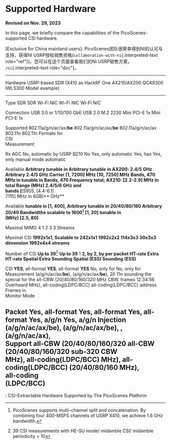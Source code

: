 Supported Hardware
==================

**Revised on Nov. 29, 2023**

In this page, we briefly compare the capabilities of the
PicoScenes-supported CSI hardware.

\[Exclusive for China mainland users\]:
PicoScenes团队很荣幸得到NI的认可与支持，获得NI
USRP授权销售资格(`collaboration-with-ni`{.interpreted-text
role="ref"})。您可以在这个页面查看我们的NI USRP销售方案，
`/ni`{.interpreted-text role="doc"}。

  -------------------------------------------------------------------------------------------------------------------
  Hardware      USRP-based SDR (X410 as    HackRF One                 AX210/AX200          QCA9300       IWL5300
  Model         example)                                                                                 
  ------------- -------------------------- -------------------------- -------------------- ------------- ------------
  Type          SDR                        SDR                        Wi-Fi NIC            Wi-Fi NIC     Wi-Fi NIC

  Connection    USB 3.0 or 1/10/100 GbE    USB 2.0                    M.2 2230             Mini PCI-E 1x Mini PCI-E
                                                                                                         1x

  Supported     802.11a/g/n/ac/ax/**be**   802.11a/g/n/ac/ax/**be**   802.11a/g/n/ac/ax    802.11n       802.11n
  Formats for                                                                                            
  CSI                                                                                                    
  Measurement                                                                                            

  Rx AGC        No, automatic by USRP B210 No                         Yes, only automatic  Yes, has      Yes, only
                                                                                           manual mode   automatic

  Available     **Arbitrary tunable in     **Arbitrary tunable in     AX200: 2.4/5 GHz     **Arbitrary   2.4/5 GHz
  Carrier       \[1, 7200\] MHz**          \[10, 7250\] MHz**         Bands, 470 MHz in    tunable in    Bands, 470
  Frequency                                                           total; **AX210**:    \[2.2-2.9\]   MHz in total
  Range (MHz)                                                         2.4/5/**6** GHz      and           
                                                                      bands (**\[5955,     \[4.4-6.1\]   
                                                                      7115\] MHz in 6GB)** GHz**         

  Available     **tunable in \[1, 400\],   **Arbitrary tunable in     20/40/80/**160**     **Arbitrary   20/40
  Bandwidths    scalable to 1600**[^1]     \[1, 20\]**                                     tunable in    
  (MHz)                                                                                    \[2.5, 80\]** 

  Maximal MIMO  4                          1                          2                    3             3
  Streams                                                                                                

  Maximal CSI   **1992x1x1, Scalable to    242x1x1                    **1992x2x2**         114x3x3       30x3x3
  dimension     1992x4x4 streams**                                                                       

  Number of CSI **Up to 39**[^2]           **Up to 39**               1                    **2, by       **2, by
  per packet                                                                               HT-rate Extra HT-rate
                                                                                           Spatial       Extra
                                                                                           Sounding      Spatial
                                                                                           (ESS)**       Sounding
                                                                                                         (ESS)**

  CSI           **YES**, all-format        **YES**, all-format        **YES**              No, only for  No, only for
  Measurement   (a/g/n/ac/ax/**be**),      (a/g/n/ac/ax/**be**), 20                        11n sounding  the special
  for the       all-CBW (20/40/80/160/320  MHz CBW,                                        frames        12:34:56
  Overheard     MHz), all-coding(LDPC/BCC) all-coding(LDPC/BCC)                                          address
  Frames in                                                                                              
  Monitor Mode                                                                                           

  Packet        **Yes**, all-format        **Yes**, all-format        **Yes**, all-format  Yes, a/g/n    Yes, a/g/n
  Injection     (a/g/n/ac/ax/**be**),      (a/g/n/ac/ax/**be**), ,    (a/g/n/ac/**ax**),                 
  Support       all-CBW (20/40/80/160/320  all-CBW (20/40/80/160/320  sub-320 CBW                        
                MHz), all-coding(LDPC/BCC) MHz), all-coding(LDPC/BCC) (20/40/80/160 MHz),                
                                                                      all-coding                         
                                                                      (LDPC/BCC)                         
  -------------------------------------------------------------------------------------------------------------------

  : CSI-Extractable Hardware Supported by The PicoScenes Platform

[^1]: PicoScenes supports multi-channel split and concatenation. By
    combining four 400-MSPS channels of USRP X410, we achieve 1.6 GHz
    bandwidth.

[^2]: 39 CSI measurements with HE-SU mode/ midamble CSI/ midamble
    periodicity = 10
